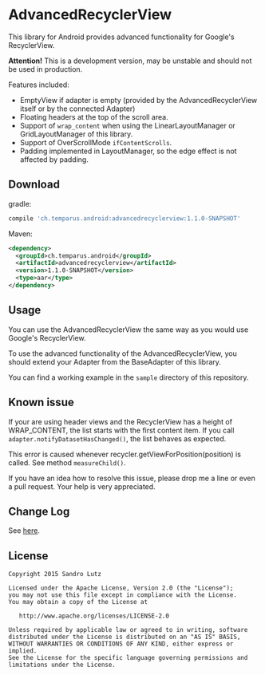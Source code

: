 AdvancedRecyclerView
====================

This library for Android provides advanced functionality for Google's RecyclerView.

**Attention!** This is a development version, may be unstable and should not be used in production.

Features included:

- EmptyView if adapter is empty (provided by the AdvancedRecyclerView itself or by the connected Adapter)
- Floating headers at the top of the scroll area.
- Support of ```wrap_content``` when using the LinearLayoutManager or GridLayoutManager of this library.
- Support of OverScrollMode ```ifContentScrolls```.
- Padding implemented in LayoutManager, so the edge effect is not affected by padding.

## Download

gradle:

```groovy
compile 'ch.temparus.android:advancedrecyclerview:1.1.0-SNAPSHOT'
```

Maven:
```xml
<dependency>
  <groupId>ch.temparus.android</groupId>
  <artifactId>advancedrecyclerview</artifactId>
  <version>1.1.0-SNAPSHOT</version>
  <type>aar</type>
</dependency>
```

## Usage

You can use the AdvancedRecyclerView the same way as you would use Google's RecyclerView.

To use the advanced functionality of the AdvancedRecyclerView, you should extend your Adapter from the BaseAdapter of this library.

You can find a working example in the ```sample``` directory of this repository.

## Known issue

If your are using header views and the RecyclerView has a height of WRAP_CONTENT, the list starts with the first content item. 
If you call ```adapter.notifyDatasetHasChanged()```, the list behaves as expected.

This error is caused whenever recycler.getViewForPosition(position) is called. See method ```measureChild()```.

If you have an idea how to resolve this issue, please drop me a line or even a pull request. Your help is very appreciated.

## Change Log

See [here](https://github.com/sandrolutz/AdvancedRecyclerView/blob/develop/CHANGELOG.md).

## License

    Copyright 2015 Sandro Lutz

    Licensed under the Apache License, Version 2.0 (the "License");
    you may not use this file except in compliance with the License.
    You may obtain a copy of the License at

       http://www.apache.org/licenses/LICENSE-2.0

    Unless required by applicable law or agreed to in writing, software
    distributed under the License is distributed on an "AS IS" BASIS,
    WITHOUT WARRANTIES OR CONDITIONS OF ANY KIND, either express or implied.
    See the License for the specific language governing permissions and
    limitations under the License.
